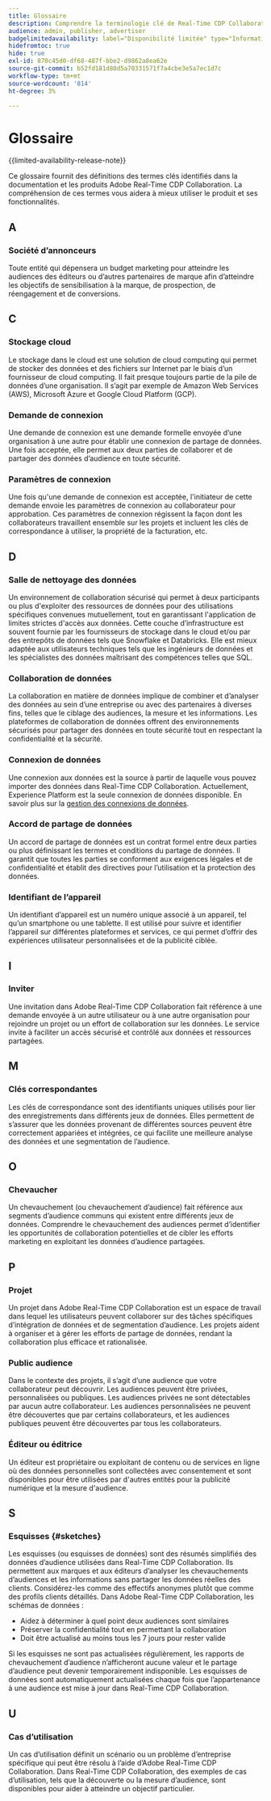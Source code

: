 ```yaml
---
title: Glossaire
description: Comprendre la terminologie clé de Real-Time CDP Collaboration
audience: admin, publisher, advertiser
badgelimitedavailability: label="Disponibilité limitée" type="Informative" url="https://helpx.adobe.com/fr/legal/product-descriptions/real-time-customer-data-platform-collaboration.html newtab=true"
hidefromtoc: true
hide: true
exl-id: 870c45d0-df68-487f-bbe2-d9862a8ea62e
source-git-commit: b52fd181d80d5a70331571f7a4cbe3e5a7ec1d7c
workflow-type: tm+mt
source-wordcount: '814'
ht-degree: 3%

---
```


# Glossaire

{{limited-availability-release-note}}

Ce glossaire fournit des définitions des termes clés identifiés dans la documentation et les produits Adobe Real-Time CDP Collaboration. La compréhension de ces termes vous aidera à mieux utiliser le produit et ses fonctionnalités.

## A

### Société d’annonceurs

Toute entité qui dépensera un budget marketing pour atteindre les audiences des éditeurs ou d’autres partenaires de marque afin d’atteindre les objectifs de sensibilisation à la marque, de prospection, de réengagement et de conversions.

## C

### Stockage cloud

Le stockage dans le cloud est une solution de cloud computing qui permet de stocker des données et des fichiers sur Internet par le biais d’un fournisseur de cloud computing. Il fait presque toujours partie de la pile de données d’une organisation. Il s’agit par exemple de Amazon Web Services (AWS), Microsoft Azure et Google Cloud Platform (GCP).

### Demande de connexion

Une demande de connexion est une demande formelle envoyée d’une organisation à une autre pour établir une connexion de partage de données. Une fois acceptée, elle permet aux deux parties de collaborer et de partager des données d’audience en toute sécurité.

### Paramètres de connexion

Une fois qu&#39;une demande de connexion est acceptée, l&#39;initiateur de cette demande envoie les paramètres de connexion au collaborateur pour approbation. Ces paramètres de connexion régissent la façon dont les collaborateurs travaillent ensemble sur les projets et incluent les clés de correspondance à utiliser, la propriété de la facturation, etc.

<!--

### Crosswalk

An identity crosswalk is a tool used to connect different identifiers across datasets to enrich your audience data with additional attributes or dimensions. It creates a bridge between different data points, allowing for a more comprehensive and cohesive view of the data.

-->

## D

### Salle de nettoyage des données

Un environnement de collaboration sécurisé qui permet à deux participants ou plus d&#39;exploiter des ressources de données pour des utilisations spécifiques convenues mutuellement, tout en garantissant l&#39;application de limites strictes d&#39;accès aux données. Cette couche d’infrastructure est souvent fournie par les fournisseurs de stockage dans le cloud et/ou par des entrepôts de données tels que Snowflake et Databricks. Elle est mieux adaptée aux utilisateurs techniques tels que les ingénieurs de données et les spécialistes des données maîtrisant des compétences telles que SQL.

### Collaboration de données

La collaboration en matière de données implique de combiner et d’analyser des données au sein d’une entreprise ou avec des partenaires à diverses fins, telles que le ciblage des audiences, la mesure et les informations. Les plateformes de collaboration de données offrent des environnements sécurisés pour partager des données en toute sécurité tout en respectant la confidentialité et la sécurité.

### Connexion de données

Une connexion aux données est la source à partir de laquelle vous pouvez importer des données dans Real-Time CDP Collaboration. Actuellement, Experience Platform est la seule connexion de données disponible. En savoir plus sur la [gestion des connexions de données](/help/guide/setup/manage-data-connection.md).

### Accord de partage de données

Un accord de partage de données est un contrat formel entre deux parties ou plus définissant les termes et conditions du partage de données. Il garantit que toutes les parties se conforment aux exigences légales et de confidentialité et établit des directives pour l’utilisation et la protection des données.

### Identifiant de l’appareil

Un identifiant d’appareil est un numéro unique associé à un appareil, tel qu’un smartphone ou une tablette. Il est utilisé pour suivre et identifier l’appareil sur différentes plateformes et services, ce qui permet d’offrir des expériences utilisateur personnalisées et de la publicité ciblée.

## I

### Inviter

Une invitation dans Adobe Real-Time CDP Collaboration fait référence à une demande envoyée à un autre utilisateur ou à une autre organisation pour rejoindre un projet ou un effort de collaboration sur les données. Le service invite à faciliter un accès sécurisé et contrôlé aux données et ressources partagées.

<!--

## J

### Join key

In the context of identity crosswalks, a join key is a unique identifier used to match and link different identifiers across datasets, enabling the integration and unification of audience data from various sources. For example, a hashed email (HEM) can be a join key.

-->

## M

### Clés correspondantes

Les clés de correspondance sont des identifiants uniques utilisés pour lier des enregistrements dans différents jeux de données. Elles permettent de s’assurer que les données provenant de différentes sources peuvent être correctement appariées et intégrées, ce qui facilite une meilleure analyse des données et une segmentation de l’audience.

## O

### Chevaucher

Un chevauchement (ou chevauchement d’audience) fait référence aux segments d’audience communs qui existent entre différents jeux de données. Comprendre le chevauchement des audiences permet d’identifier les opportunités de collaboration potentielles et de cibler les efforts marketing en exploitant les données d’audience partagées.

## P

### Projet

Un projet dans Adobe Real-Time CDP Collaboration est un espace de travail dans lequel les utilisateurs peuvent collaborer sur des tâches spécifiques d’intégration de données et de segmentation d’audience. Les projets aident à organiser et à gérer les efforts de partage de données, rendant la collaboration plus efficace et rationalisée.

### Public audience

Dans le contexte des projets, il s’agit d’une audience que votre collaborateur peut découvrir. Les audiences peuvent être privées, personnalisées ou publiques. Les audiences privées ne sont détectables par aucun autre collaborateur. Les audiences personnalisées ne peuvent être découvertes que par certains collaborateurs, et les audiences publiques peuvent être découvertes par tous les collaborateurs.

### Éditeur ou éditrice

Un éditeur est propriétaire ou exploitant de contenu ou de services en ligne où des données personnelles sont collectées avec consentement et sont disponibles pour être utilisées par d&#39;autres entités pour la publicité numérique et la mesure d&#39;audience.

## S

### Esquisses {#sketches}

Les esquisses (ou esquisses de données) sont des résumés simplifiés des données d’audience utilisées dans Real-Time CDP Collaboration. Ils permettent aux marques et aux éditeurs d’analyser les chevauchements d’audiences et les informations sans partager les données réelles des clients. Considérez-les comme des effectifs anonymes plutôt que comme des profils clients détaillés.
Dans Adobe Real-Time CDP Collaboration, les schémas de données :

* Aidez à déterminer à quel point deux audiences sont similaires
* Préserver la confidentialité tout en permettant la collaboration
* Doit être actualisé au moins tous les 7 jours pour rester valide

Si les esquisses ne sont pas actualisées régulièrement, les rapports de chevauchement d’audience n’afficheront aucune valeur et le partage d’audience peut devenir temporairement indisponible. Les esquisses de données sont automatiquement actualisées chaque fois que l’appartenance à une audience est mise à jour dans Real-Time CDP Collaboration.

## U

### Cas d’utilisation

Un cas d’utilisation définit un scénario ou un problème d’entreprise spécifique qui peut être résolu à l’aide d’Adobe Real-Time CDP Collaboration. Dans Real-Time CDP Collaboration, des exemples de cas d’utilisation, tels que la découverte ou la mesure d’audience, sont disponibles pour aider à atteindre un objectif particulier.
